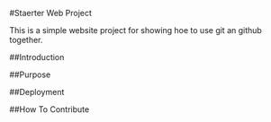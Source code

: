 #Staerter Web Project

This is a simple website project for
showing hoe to use git an github together.

##Introduction

##Purpose

##Deployment

##How To Contribute
